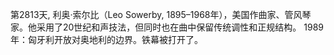 第2813天, 利奥·索尔比（Leo Sowerby, 1895–1968年），美国作曲家、管风琴家。他采用了20世纪和声技法，但同时也在曲中保留传统调性和正规结构。
1989年：匈牙利开放对奥地利的边界。铁幕被打开了。